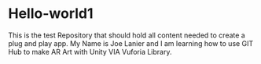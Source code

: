 # Hello-world1
This is the test Repository that should hold all content needed to create a plug and play app.
 My Name is Joe Lanier and I am learning how to use GIT Hub to make AR Art with Unity VIA Vuforia Library.
